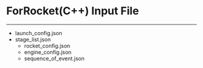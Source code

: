# ForRocket(C++) Input File

---

* launch_config.json
* stage_list.json
    - rocket_config.json
    - engine_config.json
    - sequence_of_event.json
    
